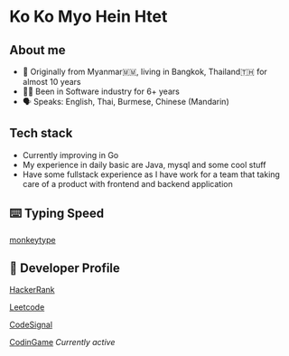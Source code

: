 # Ko Ko Myo Hein Htet
## About me
- 📍 Originally from Myanmar🇲🇲, living in Bangkok, Thailand🇹🇭 for almost 10 years
- 👨‍💻 Been in Software industry for 6+ years
- 🗣 Speaks: English, Thai, Burmese, Chinese (Mandarin)

## Tech stack
- Currently improving in Go
- My experience in daily basic are Java, mysql and some cool stuff
- Have some fullstack experience as I have work for a team that taking care of a product with frontend and backend application

## ⌨️ Typing Speed
[monkeytype](https://monkeytype.com/profile/kokomyoheinhtet)

## 👾 Developer Profile
[HackerRank](https://www.hackerrank.com/profile/kokomyohein2)

[Leetcode](https://leetcode.com/kokomyoheinhtet/)

[CodeSignal](https://app.codesignal.com/profile/kokomyoheinhtet)

[CodinGame](https://www.codingame.com/profile/c566c038bba0018a72224633cf0471541555285) *Currently active*

